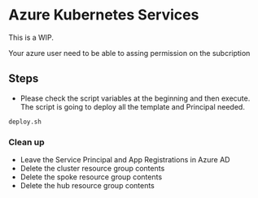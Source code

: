 # Azure Kubernetes Services

This is a WIP.

Your azure user need to be able to assing permission on the subcription

## Steps

- Please check the script variables at the beginning and then execute. The script is going to deploy all the template and Principal needed.

`deploy.sh`

### Clean up

- Leave the Service Principal and App Registrations in Azure AD
- Delete the cluster resource group contents
- Delete the spoke resource group contents
- Delete the hub resource group contents
